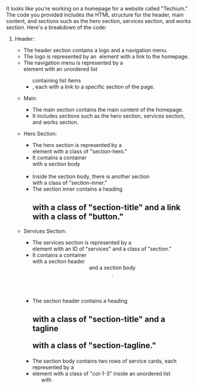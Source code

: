 It looks like you're working on a homepage for a website called "Techium." The code you provided includes the HTML structure for the header, main content, and sections such as the hero section, services section, and works section. Here's a breakdown of the code:

1. Header:
   - The header section contains a logo and a navigation menu.
   - The logo is represented by an <img> element with a link to the homepage.
   - The navigation menu is represented by a <nav> element with an unordered list <ul> containing list items <li>, each with a link <a> to a specific section of the page.

2. Main:
   - The main section contains the main content of the homepage.
   - It includes sections such as the hero section, services section, and works section.

3. Hero Section:
   - The hero section is represented by a <section> element with a class of "section-hero."
   - It contains a container <div> with a section body <div>.
   - Inside the section body, there is another section <section> with a class of "section-inner."
   - The section inner contains a heading <h2> with a class of "section-title" and a link <a> with a class of "button."

4. Services Section:
   - The services section is represented by a <section> element with an ID of "services" and a class of "section."
   - It contains a container <div> with a section header <header> and a section body <div>.
   - The section header contains a heading <h2> with a class of "section-title" and a tagline <p> with a class of "section-tagline."
   - The section body contains two rows of service cards, each represented by a <li> element with a class of "col-1-3" inside an unordered list <ul> with